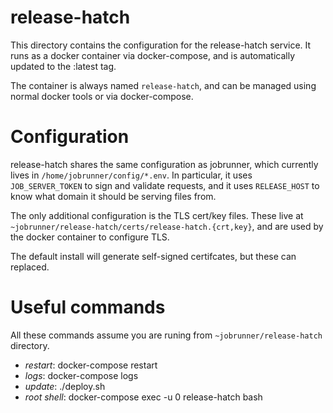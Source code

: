 # release-hatch

This directory contains the configuration for the release-hatch service. It
runs as a docker container via docker-compose, and is automatically updated to
the :latest tag.

The container is always named `release-hatch`, and can be managed using
normal docker tools or via docker-compose.

# Configuration

release-hatch shares the same configuration as jobrunner, which currently lives
in `/home/jobrunner/config/*.env`. In particular, it uses `JOB_SERVER_TOKEN` to
sign and validate requests, and it uses `RELEASE_HOST` to know what domain it
should be serving files from.

The only additional configuration is the TLS cert/key files. These live at
`~jobrunner/release-hatch/certs/release-hatch.{crt,key}`, and are used by the
docker container to configure TLS. 

The default install will generate self-signed certifcates, but these can replaced.

# Useful commands

All these commands assume you are runing from `~jobrunner/release-hatch` directory.

 - *restart*: docker-compose restart 
 - *logs*: docker-compose logs
 - *update*: ./deploy.sh
 - *root shell*: docker-compose exec -u 0 release-hatch bash
